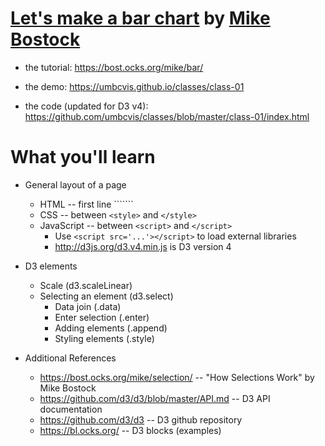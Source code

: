 
# [Let's make a bar chart](https://bost.ocks.org/mike/bar/) by [Mike Bostock](http://bost.ocks.org)

* the tutorial: https://bost.ocks.org/mike/bar/

* the demo: https://umbcvis.github.io/classes/class-01

* the code (updated for D3 v4): https://github.com/umbcvis/classes/blob/master/class-01/index.html

# What you'll learn

* General layout of a page
    * HTML -- first line ```<!DOCTYPE html>````
    * CSS -- between ```<style>``` and ```</style>```
    * JavaScript -- between ```<script>``` and ```</script>```
        * Use ```<script src='...'></script>``` to load external libraries
        * <http://d3js.org/d3.v4.min.js> is D3 version 4
* D3 elements
    * Scale (d3.scaleLinear)
    * Selecting an element (d3.select)
        * Data join (.data)
        * Enter selection (.enter)
        * Adding elements (.append)
        * Styling elements (.style)

* Additional References

    * https://bost.ocks.org/mike/selection/ -- "How Selections Work" by Mike Bostock
    * https://github.com/d3/d3/blob/master/API.md -- D3 API documentation
    * https://github.com/d3/d3 -- D3 github repository
    * https://bl.ocks.org/ -- D3 blocks (examples)
